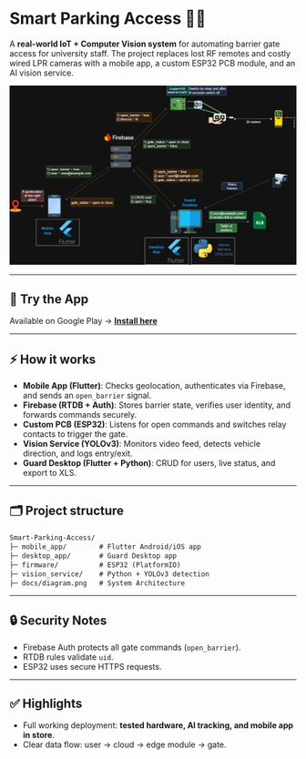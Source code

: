 # Smart Parking Access 🚗🔐

A **real-world IoT + Computer Vision system** for automating barrier gate access for university staff. The project replaces lost RF remotes and costly wired LPR cameras with a mobile app, a custom ESP32 PCB module, and an AI vision service.

![System Architecture](docs/diagram.png)

---

## 📱 Try the App

Available on Google Play → [**Install here**](https://play.google.com/store/apps/details?id=com.web.kbtu&pcampaignid=web_share)

---

## ⚡ How it works

* **Mobile App (Flutter)**: Checks geolocation, authenticates via Firebase, and sends an `open_barrier` signal.
* **Firebase (RTDB + Auth)**: Stores barrier state, verifies user identity, and forwards commands securely.
* **Custom PCB (ESP32)**: Listens for open commands and switches relay contacts to trigger the gate.
* **Vision Service (YOLOv3)**: Monitors video feed, detects vehicle direction, and logs entry/exit.
* **Guard Desktop (Flutter + Python)**: CRUD for users, live status, and export to XLS.

---

## 🗂️ Project structure

```
Smart-Parking-Access/
├─ mobile_app/        # Flutter Android/iOS app
├─ desktop_app/       # Guard Desktop app
├─ firmware/          # ESP32 (PlatformIO)
├─ vision_service/    # Python + YOLOv3 detection
├─ docs/diagram.png   # System Architecture
```

---

## 🔒 Security Notes

* Firebase Auth protects all gate commands (`open_barrier`).
* RTDB rules validate `uid`.
* ESP32 uses secure HTTPS requests.

---

## ✅ Highlights

* Full working deployment: **tested hardware, AI tracking, and mobile app in store**.
* Clear data flow: user → cloud → edge module → gate.


